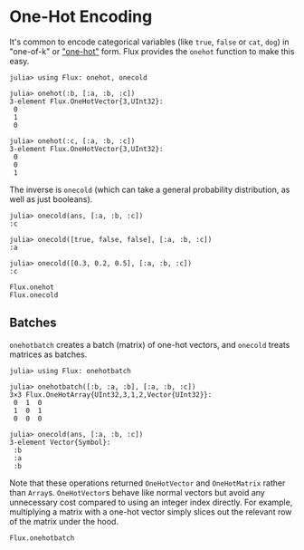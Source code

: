 # One-Hot Encoding

It's common to encode categorical variables (like `true`, `false` or `cat`, `dog`) in "one-of-k" or ["one-hot"](https://en.wikipedia.org/wiki/One-hot) form. Flux provides the `onehot` function to make this easy.

```jldoctest onehot
julia> using Flux: onehot, onecold

julia> onehot(:b, [:a, :b, :c])
3-element Flux.OneHotVector{3,UInt32}:
 0
 1
 0

julia> onehot(:c, [:a, :b, :c])
3-element Flux.OneHotVector{3,UInt32}:
 0
 0
 1
```

The inverse is `onecold` (which can take a general probability distribution, as well as just booleans).

```jldoctest onehot
julia> onecold(ans, [:a, :b, :c])
:c

julia> onecold([true, false, false], [:a, :b, :c])
:a

julia> onecold([0.3, 0.2, 0.5], [:a, :b, :c])
:c
```

```@docs
Flux.onehot
Flux.onecold
```

## Batches

`onehotbatch` creates a batch (matrix) of one-hot vectors, and `onecold` treats matrices as batches.

```jldoctest onehot
julia> using Flux: onehotbatch

julia> onehotbatch([:b, :a, :b], [:a, :b, :c])
3×3 Flux.OneHotArray{UInt32,3,1,2,Vector{UInt32}}:
 0  1  0
 1  0  1
 0  0  0

julia> onecold(ans, [:a, :b, :c])	
3-element Vector{Symbol}:	
 :b	
 :a	
 :b   
```

Note that these operations returned `OneHotVector` and `OneHotMatrix` rather than `Array`s. `OneHotVector`s behave like normal vectors but avoid any unnecessary cost compared to using an integer index directly. For example, multiplying a matrix with a one-hot vector simply slices out the relevant row of the matrix under the hood.

```@docs
Flux.onehotbatch
```
